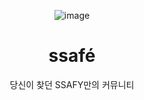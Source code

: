 <div align="center">

![image](https://user-images.githubusercontent.com/87457066/148544212-28d824f9-a31d-4b6e-b950-1716654d0030.png)

# ssafé

당신이 찾던 SSAFY만의 커뮤니티 
  
</div>
